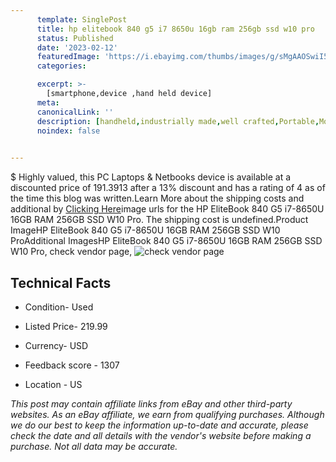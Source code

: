 ```yaml
---
      template: SinglePost
      title: hp elitebook 840 g5 i7 8650u 16gb ram 256gb ssd w10 pro
      status: Published
      date: '2023-02-12'
      featuredImage: 'https://i.ebayimg.com/thumbs/images/g/sMgAAOSwiI5j4lh3/s-l225.jpg'
      categories: 

      excerpt: >-
        [smartphone,device ,hand held device]
      meta:
      canonicalLink: ''
      description: [handheld,industrially made,well crafted,Portable,Mobile,Compact,Convenient,Lightweight,Maneuverable,Man-portable,Miniature,Carriable,Hand-held,Light,Holdable,Transportable,Mobile device,Pocket-sized,On-the-go,Wireless,Cordless,Compact size,Convenient size, smartphone,device ,hand held device]
      noindex: false

        
---
```

$
    Highly valued, this PC Laptops & Netbooks device is available at a discounted price of 191.3913 after a 13% discount and has a rating of 4 as of the time this blog was written.Learn More about the shipping costs and additional by [Clicking Here](https://www.ebay.com/itm/295515986645?hash=item44ce201ad5%3Ag%3AsMgAAOSwiI5j4lh3&mkevt=1&mkcid=1&mkrid=711-53200-19255-0&campid=%253CePNCampaignId%253E&customid=%253CreferenceId%253E&toolid=10049)image urls for the HP EliteBook 840 G5 i7-8650U 16GB RAM 256GB SSD W10 Pro. The shipping cost is undefined.Product ImageHP EliteBook 840 G5 i7-8650U 16GB RAM 256GB SSD W10 ProAdditional ImagesHP EliteBook 840 G5 i7-8650U 16GB RAM 256GB SSD W10 Pro, check vendor page, ![check vendor page](https://origin-galleryplus.ebayimg.com/ws/web/295515986645_2_0_1/225x225.jpg,https://origin-galleryplus.ebayimg.com/ws/web/295515986645_3_0_1/225x225.jpg,https://origin-galleryplus.ebayimg.com/ws/web/295515986645_4_0_1/225x225.jpg,https://origin-galleryplus.ebayimg.com/ws/web/295515986645_5_0_1/225x225.jpg,https://origin-galleryplus.ebayimg.com/ws/web/295515986645_6_0_1/225x225.jpg)
    
    

 ## Technical Facts 



     
      

 - Condition- Used 


      

 - Listed Price- 219.99 


      

 - Currency- USD 


      

 - Feedback score - 1307 


      

 - Location - US 


      
      

 *_This post may contain affiliate links from eBay and other third-party websites. As an eBay affiliate, we earn from qualifying purchases. Although we do our best to keep the information up-to-date and accurate, please check the date and all details with the vendor's website before making a purchase. Not all data may be accurate._*



    
    
    
    
    